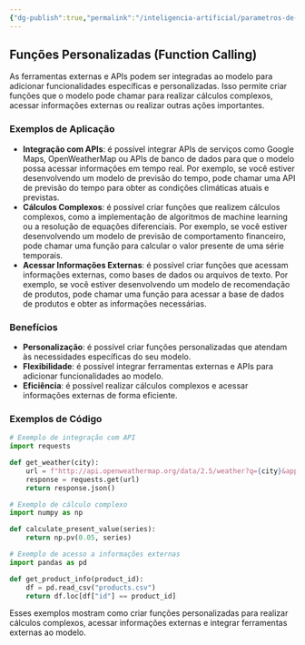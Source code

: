 ```yaml
---
{"dg-publish":true,"permalink":"/inteligencia-artificial/parametros-de-llm/function-calling/","title":"Function Calling","metatags":{"description":"Isso permite criar funções que o modelo pode chamar para realizar cálculos complexos, acessar informações externas ou realizar outras ações importantes"},"tags":["Inteligencia-artificial","LLM"],"updated":"2025-01-20T19:46:09.206-03:00"}
---
```



## **Funções Personalizadas (Function Calling)**

As ferramentas externas e APIs podem ser integradas ao modelo para adicionar funcionalidades específicas e personalizadas. Isso permite criar funções que o modelo pode chamar para realizar cálculos complexos, acessar informações externas ou realizar outras ações importantes.

### Exemplos de Aplicação

- **Integração com APIs**: é possível integrar APIs de serviços como Google Maps, OpenWeatherMap ou APIs de banco de dados para que o modelo possa acessar informações em tempo real. Por exemplo, se você estiver desenvolvendo um modelo de previsão do tempo, pode chamar uma API de previsão do tempo para obter as condições climáticas atuais e previstas.
- **Cálculos Complexos**: é possível criar funções que realizem cálculos complexos, como a implementação de algoritmos de machine learning ou a resolução de equações diferenciais. Por exemplo, se você estiver desenvolvendo um modelo de previsão de comportamento financeiro, pode chamar uma função para calcular o valor presente de uma série temporais.
- **Acessar Informações Externas**: é possível criar funções que acessam informações externas, como bases de dados ou arquivos de texto. Por exemplo, se você estiver desenvolvendo um modelo de recomendação de produtos, pode chamar uma função para acessar a base de dados de produtos e obter as informações necessárias.

### Benefícios

- **Personalização**: é possível criar funções personalizadas que atendam às necessidades específicas do seu modelo.
- **Flexibilidade**: é possível integrar ferramentas externas e APIs para adicionar funcionalidades ao modelo.
- **Eficiência**: é possível realizar cálculos complexos e acessar informações externas de forma eficiente.

### Exemplos de Código

```python
# Exemplo de integração com API
import requests

def get_weather(city):
    url = f"http://api.openweathermap.org/data/2.5/weather?q={city}&appid=YOUR_API_KEY"
    response = requests.get(url)
    return response.json()

# Exemplo de cálculo complexo
import numpy as np

def calculate_present_value(series):
    return np.pv(0.05, series)

# Exemplo de acesso a informações externas
import pandas as pd

def get_product_info(product_id):
    df = pd.read_csv("products.csv")
    return df.loc[df["id"] == product_id]
```

Esses exemplos mostram como criar funções personalizadas para realizar cálculos complexos, acessar informações externas e integrar ferramentas externas ao modelo.

